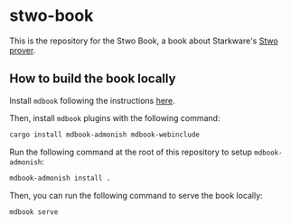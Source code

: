# stwo-book

This is the repository for the Stwo Book, a book about Starkware's [Stwo prover](https://github.com/starkware-libs/stwo).

## How to build the book locally

Install `mdbook` following the instructions [here](https://rust-lang.github.io/mdBook/guide/installation.html).

Then, install `mdbook` plugins with the following command:

```bash
cargo install mdbook-admonish mdbook-webinclude
```

Run the following command at the root of this repository to setup `mdbook-admonish`:

```bash
mdbook-admonish install .
```

Then, you can run the following command to serve the book locally:

```bash
mdbook serve
```
